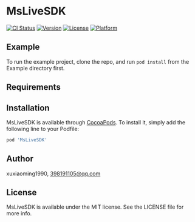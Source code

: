 # MsLiveSDK

[![CI Status](https://img.shields.io/travis/xuxiaoming1990/MsLiveSDK.svg?style=flat)](https://travis-ci.org/xuxiaoming1990/MsLiveSDK)
[![Version](https://img.shields.io/cocoapods/v/MsLiveSDK.svg?style=flat)](https://cocoapods.org/pods/MsLiveSDK)
[![License](https://img.shields.io/cocoapods/l/MsLiveSDK.svg?style=flat)](https://cocoapods.org/pods/MsLiveSDK)
[![Platform](https://img.shields.io/cocoapods/p/MsLiveSDK.svg?style=flat)](https://cocoapods.org/pods/MsLiveSDK)

## Example

To run the example project, clone the repo, and run `pod install` from the Example directory first.

## Requirements

## Installation

MsLiveSDK is available through [CocoaPods](https://cocoapods.org). To install
it, simply add the following line to your Podfile:

```ruby
pod 'MsLiveSDK'
```

## Author

xuxiaoming1990, 398191105@qq.com

## License

MsLiveSDK is available under the MIT license. See the LICENSE file for more info.
